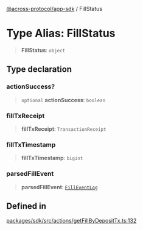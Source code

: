 [@across-protocol/app-sdk](../README.md) / FillStatus

# Type Alias: FillStatus

> **FillStatus**: `object`

## Type declaration

### actionSuccess?

> `optional` **actionSuccess**: `boolean`

### fillTxReceipt

> **fillTxReceipt**: `TransactionReceipt`

### fillTxTimestamp

> **fillTxTimestamp**: `bigint`

### parsedFillEvent

> **parsedFillEvent**: [`FillEventLog`](FillEventLog.md)

## Defined in

[packages/sdk/src/actions/getFillByDepositTx.ts:132](https://github.com/across-protocol/toolkit/blob/d027d7c23e7230b7b5f439570f9efd60c1d715ce/packages/sdk/src/actions/getFillByDepositTx.ts#L132)

